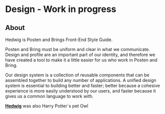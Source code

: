 # Design - Work in progress

## About

Hedwig is Posten and Brings Front-End Style Guide.

Posten and Bring must be uniform and clear in what we communicate. Design and profile are an important part of our identity, and therefore we have created a tool to make it a little easier for us who work in Posten and Bring.

Our design system is a collection of reusable components that can be assembled together to build any number of applications. A unified design system is essential to building better and faster; better because a cohesive experience is more easily understood by our users, and faster because it gives us a common language to work with.

[**Hedwig**](http://harrypotter.wikia.com/wiki/Hedwig) was also Harry Potter´s pet Owl
